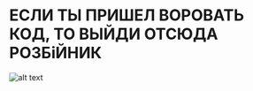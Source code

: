 # ЕСЛИ ТЫ ПРИШЕЛ ВОРОВАТЬ КОД, ТО ВЫЙДИ ОТСЮДА РОЗБiЙНИК
![alt text](https://github.com/Kladmen228/readmes/blob/master/rob.jpg)
